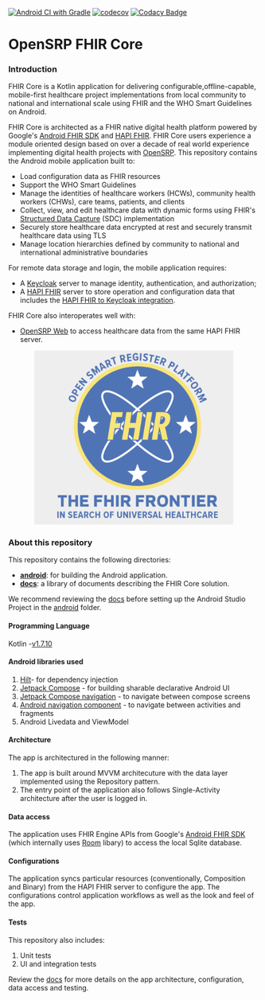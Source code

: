 [![Android CI with Gradle](https://github.com/opensrp/fhircore/actions/workflows/ci.yml/badge.svg)](https://github.com/opensrp/fhircore/actions/workflows/ci.yml)
[![codecov](https://codecov.io/gh/opensrp/fhircore/branch/main/graph/badge.svg?token=IJUTHZUGGH)](https://codecov.io/gh/opensrp/fhircore)
[![Codacy Badge](https://app.codacy.com/project/badge/Grade/ee9b6f38b7294fa3aa668e42e52fdf21)](https://www.codacy.com/gh/opensrp/fhircore/dashboard)

# OpenSRP FHIR Core

### Introduction

FHIR Core is a Kotlin application for delivering configurable,offline-capable, mobile-first healthcare project implementations from local community to national and international scale using FHIR and the WHO Smart Guidelines on Android.

FHIR Core is architected as a FHIR native digital health platform powered by Google's [Android FHIR SDK](https://github.com/google/android-fhir) and [HAPI FHIR](https://hapifhir.io/). FHIR Core users experience a module oriented design based on over a decade of real world experience implementing digital health projects with [OpenSRP](https://smartregister.org/). This repository contains the Android mobile application built to:

- Load configuration data as FHIR resources
- Support the WHO Smart Guidelines
- Manage the identities of healthcare workers (HCWs), community health workers (CHWs), care teams, patients, and clients
- Collect, view, and edit healthcare data with dynamic forms using FHIR's [Structured Data Capture](https://hl7.org/fhir/us/sdc/index.html) (SDC) implementation
- Securely store healthcare data encrypted at rest and securely transmit healthcare data using TLS
- Manage location hierarchies defined by community to national and international administrative boundaries

For remote data storage and login, the mobile application requires:
- A [Keycloak](https://www.keycloak.org/) server to manage identity, authentication, and authorization;
- A [HAPI FHIR](https://hapifhir.io/) server to store operation and configuration data that includes the [HAPI FHIR to Keycloak integration](https://github.com/opensrp/hapi-fhir-keycloak).

FHIR Core also interoperates well with:
- [OpenSRP Web](https://github.com/OpenSRP/web) to access healthcare data from the same HAPI FHIR server.

<center><img width=400 src="assets/fhircore.png"></center>

### About this repository

This repository contains the following directories:
* **[android](android)**: for building the Android application.
* **[docs](docs)**: a library of documents describing the FHIR Core solution.

We recommend reviewing the [docs](docs) before setting up the Android Studio Project in the [android](android) folder.


#### Programming Language

Kotlin -[v1.7.10](https://kotlinlang.org/)

#### Android libraries used

1. [Hilt](https://developer.android.com/training/dependency-injection/hilt-multi-module)- for dependency injection  
2. [Jetpack Compose](https://developer.android.com/jetpack/compose/documentation) - for building sharable declarative Android UI
3. [Jetpack Compose navigation](https://developer.android.com/jetpack/compose/navigation) - to navigate between compose screens
4. [Android navigation component](https://developer.android.com/guide/navigation) - to navigate between activities and fragments
5. Android Livedata and ViewModel


#### Architecture

The app is architectured in the following manner:
1. The app is built around MVVM architecuture with the data layer implemented using the Repository pattern. 
2. The entry point of the application also follows Single-Activity architecture after the user is logged in.

#### Data access

The application uses FHIR Engine APIs from Google's [Android FHIR SDK](https://github.com/google/android-fhir) (which internally uses 
[Room](https://developer.android.com/jetpack/androidx/releases/room) libary) to access the local Sqlite database.


#### Configurations

The application syncs particular resources (conventionally, Composition and Binary) from the HAPI FHIR server to configure the app. The configurations control application workflows as well as the look and feel of the app.


#### Tests

This repository also includes:
1. Unit tests 
2. UI and integration tests


Review the [docs](docs) for more details on the app architecture, configuration, data access and testing.